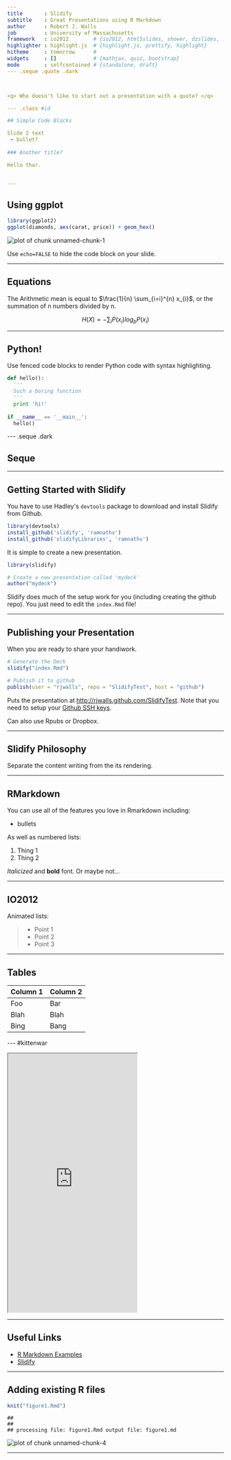 ```yaml
---
title       : Slidify 
subtitle    : Great Presentations using R Markdown
author      : Robert J. Walls
job         : University of Massachusetts
framework   : io2012        # {io2012, html5slides, shower, dzslides, ...}
highlighter : highlight.js  # {highlight.js, prettify, highlight}
hitheme     : tomorrow      # 
widgets     : []            # {mathjax, quiz, bootstrap}
mode        : selfcontained # {standalone, draft}
--- .seque .quote .dark



<q> Who doesn't like to start out a presentation with a quote? </q>

--- .class #id 

## Simple Code Blocks

Slide 2 text
 - bullet?
 
### Another title?

Hello thar.


---
```



## Using ggplot


```r
library(ggplot2)
ggplot(diamonds, aes(carat, price)) + geom_hex()
```

<img src="figure/unnamed-chunk-1.png" title="plot of chunk unnamed-chunk-1" alt="plot of chunk unnamed-chunk-1" style="display: block; margin: auto;" />


Use `echo=FALSE` to hide the code block on your slide.

---

## Equations
The Arithmetic mean is equal to $\frac{1}{n} \sum_{i=i}^{n} x_{i}$, or the summation
of n numbers divided by n.

$$ H(X)=-\sum_{i}{P(x_i) log_b P(x_i)} $$

---

## Python!

Use fenced code blocks to render Python code with syntax highlighting.

```python
def hello():
  '''
  Such a boring function
  '''
  print 'hi!'
  
if __name__ == '__main__':
  hello()
```

--- .seque .dark

## Seque ##

---

## Getting Started with Slidify

You have to use Hadley's `devtools` package to download and install Slidify from Github.

```r
library(devtools)
install_github('slidify', 'ramnathv')
install_github('slidifyLibraries', 'ramnathv')
```

It is simple to create a new presentation.


```r
library(slidify)

# Create a new presentation called 'mydeck'
author("mydeck")
```


Slidify does much of the setup work for you (including creating the github repo). 
You just need to edit the `index.Rmd` file!

---

## Publishing your Presentation

When you are ready to share your handiwork.


```r
# Generate the Deck
slidify("index.Rmd")

# Publish it to github
publish(user = "rjwalls", repo = "SlidifyTest", host = "github")
```


Puts the presentation at <http://rjwalls.github.com/SlidifyTest>. Note that you need to setup your [Github SSH keys](https://help.github.com/articles/generating-ssh-keys).  

Can also use Rpubs or Dropbox.

---

## Slidify Philosophy

Separate the content writing from the its rendering.

---

## RMarkdown

You can use all of the features you love in Rmarkdown including:
 - bullets

As well as numbered lists:
 1. Thing 1
 2. Thing 2
 
*Italicized* and **bold** font. Or maybe not...


---

## IO2012

Animated lists:
> - Point 1
> - Point 2
> - Point 3

---

## Tables

Column 1  | Column 2
----------|---------
Foo       | Bar
Blah      | Blah
Bing      | Bang


--- #kittenwar

<iframe src = 'http://dillinger.io' height='600px'></iframe>

---


## Useful Links
 - [R Markdown Examples](https://gist.github.com/jeromyanglim/2716336)
 - [Slidify](http://slidify.org/)

---

## Adding existing R files


```r
knit("figure1.Rmd")
```

```
## 
## 
## processing file: figure1.Rmd output file: figure1.md
```

![plot of chunk unnamed-chunk-4](figure/unnamed-chunk-4.png) 


---


